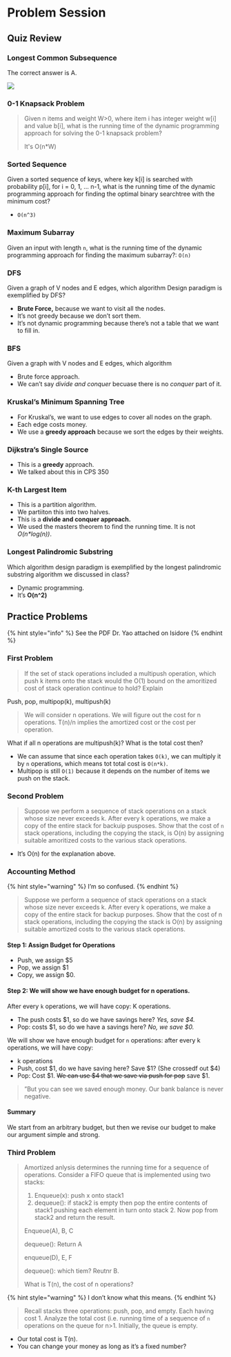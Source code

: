 # Problem Session

## Quiz Review

### Longest Common Subsequence

The correct answer is A.

![](<../../../../.gitbook/assets/image (18) (1) (1) (1) (1) (1) (1) (1).png>)

### 0-1 Knapsack Problem

> Given n items and weight W>0, where item i has integer weight w\[i] and value b\[i], what is the running time of the dynamic programming approach for solving the 0-1 knapsack problem?
>
> It's O(n\*W)

### Sorted Sequence

Given a sorted sequence of keys, where key k\[i] is searched with probability p\[i], for i = 0, 1, ... n-1, what is the running time of the dynamic programming approach for finding the optimal binary searchtree with the minimum cost?

* `O(n^3)`

### Maximum Subarray

Given an input with length `n`, what is the running time of the dynamic programming approach for finding the maximum subarray?: `O(n)`

### DFS

Given a graph of V nodes and E edges, which algorithm Design paradigm is exemplified by DFS?

* **Brute Force,** because we want to visit all the nodes.
* It’s not greedy because we don’t sort them.
* It’s not dynamic programming because there’s not a table that we want to fill in.

### BFS

Given a graph with V nodes and E edges, which algorithm

* Brute force approach.
* We can’t say _divide and conquer_ becuase there is no _conquer_ part of it.

### Kruskal’s Minimum Spanning Tree

* For Kruskal’s, we want to use edges to cover all nodes on the graph.
* Each edge costs money.
* We use a **greedy approach** because we sort the edges by their weights.

### Dijkstra’s Single Source

* This is a **greedy** approach.
* We talked about this in CPS 350

### K-th Largest Item

* This is a partition algorithm.
* We partiiton this into two halves.
* This is a **divide and conquer approach.**
* We used the masters theorem to find the running time. It is not _O(n\*log(n))_.

### Longest Palindromic Substring

Which algorithm design paradigm is exemplified by the longest palindromic substring algorithm we discussed in class?

* Dynamic programming.
* It’s **O(n^2)**

## Practice Problems

{% hint style="info" %}
See the PDF Dr. Yao attached on Isidore
{% endhint %}

### First Problem

> If the set of stack operations included a multipush operation, which push k items onto the stack would the O(1) bound on the amoritized cost of stack operation continue to hold? Explain

Push, pop, multipop(k), multipush(k)

> We will consider n operations. We will figure out the cost for n operations. T(n)/n implies the amortized cost or the cost per operation.

What if all n operations are multipush(k)? What is the total cost then?

* We can assume that since each operation takes `O(k)`, we can multiply it by `n` operations, which means tot total cost is `O(n*k)`.
* Multipop is still `O(1)` because it depends on the number of items we push on the stack.

### Second Problem

> Suppose we perform a sequence of stack operations on a stack whose size never exceeds k. After every k operations, we make a copy of the entire stack for backuip pusposes. Show that the cost of `n` stack operations, including the copying the stack, is O(n) by assigning suitable amoritized costs to the various stack operations.

* It’s O(n) for the explanation above.

### Accounting Method

{% hint style="warning" %}
I’m so confused.
{% endhint %}

> Suppose we perform a sequence of stack operations on a stack whose size never exceeds k. After every k operations, we make a copy of the entire stack for backup purposes. Show that the cost of n stack operations, including the copying the stack is O(n) by assigning suitable amortized costs to the various stack operations.

#### Step 1: Assign Budget for Operations

* Push, we assign $5
* Pop, we assign $1
* Copy, we assign $0.

#### Step 2: We will show we have enough budget for n operations.

After every `k` operations, we will have copy: K operations.

* The push costs $1, so do we have savings here? _Yes, save $4._
* Pop: costs $1, so do we have a savings here? _No, we save $0._

We will show we have enough budget for `n` operations: after every k operations, we will have copy:

* k operations
* Push, cost $1, do we have saving here? Save $1? (She crossedf out $4)
* Pop: Cost $1. ~~We can use $4 that we save via push for pop~~ save $1.

> ”But you can see we saved enough money. Our bank balance is never negative.

#### Summary

We start from an arbitrary budget, but then we revise our budget to make our argument simple and strong.

### Third Problem

> Amortized anlysis determines the running time for a sequence of operations. Consider a FIFO queue that is implemented using two stacks:
>
> 1. Enqueue(x): push x onto stack1
> 2. dequeue(): if stack2 is empty then pop the entire contents of stack1 pushing each element in turn onto stack 2. Now pop from stack2 and return the result.
>
> Enqueue(A), B, C
>
> dequeue(): Return A
>
> enqueue(D), E, F
>
> dequeue(): which tiem? Reutnr B.
>
> What is T(n), the cost of n operations?

{% hint style="warning" %}
I don’t know what this means.
{% endhint %}

> Recall stacks three operations: push, pop, and empty. Each having cost 1. Analyze the total cost (i.e. running time of a sequence of `n` operations on the queue for n>1. Initially, the queue is empty.

* Our total cost is T(n).
* You can change your money as long as it’s a fixed number?
